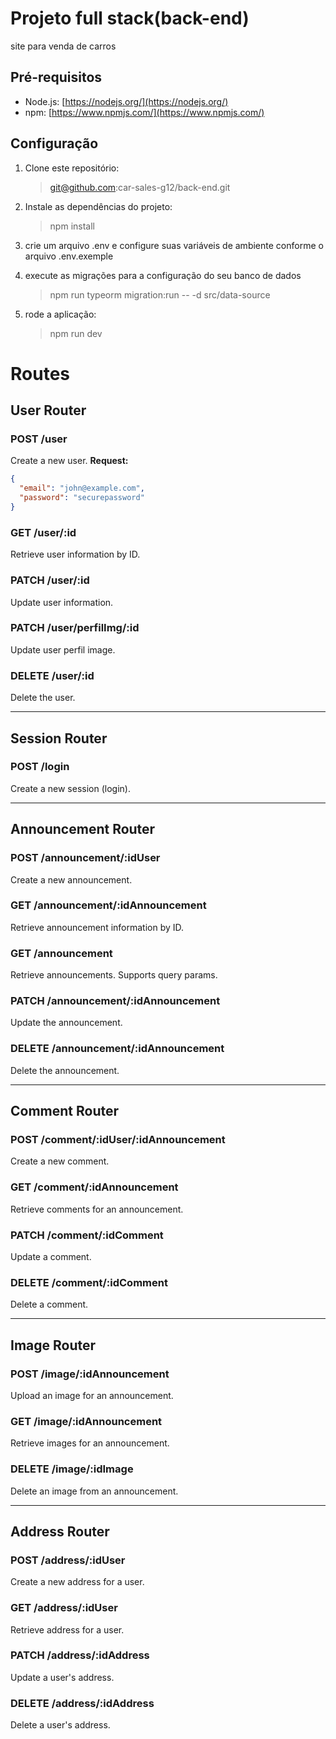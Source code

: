 # Projeto full stack(back-end)

site para venda de carros

## Pré-requisitos

- Node.js: [https://nodejs.org/](https://nodejs.org/)
- npm: [https://www.npmjs.com/](https://www.npmjs.com/)

## Configuração

1. Clone este repositório:

   > git@github.com:car-sales-g12/back-end.git

2. Instale as dependências do projeto:

   > npm install

3. crie um arquivo .env e configure suas variáveis de ambiente conforme o arquivo .env.exemple

4. execute as migrações para a configuração do seu banco de dados

   > npm run typeorm migration:run -- -d src/data-source

5. rode a aplicação:
   > npm run dev

# Routes

## User Router

### POST /user
Create a new user.
**Request:**

```json
{
  "email": "john@example.com",
  "password": "securepassword"
}
````
### GET /user/:id
Retrieve user information by ID.

### PATCH /user/:id
Update user information.

### PATCH /user/perfilImg/:id
Update user perfil image.

### DELETE /user/:id
Delete the user.

---

## Session Router

### POST /login
Create a new session (login).

---

## Announcement Router

### POST /announcement/:idUser
Create a new announcement.

### GET /announcement/:idAnnouncement
Retrieve announcement information by ID.

### GET /announcement
Retrieve announcements. Supports query params.

### PATCH /announcement/:idAnnouncement
Update the announcement.

### DELETE /announcement/:idAnnouncement
Delete the announcement.

---

## Comment Router

### POST /comment/:idUser/:idAnnouncement
Create a new comment.

### GET /comment/:idAnnouncement
Retrieve comments for an announcement.

### PATCH /comment/:idComment
Update a comment.

### DELETE /comment/:idComment
Delete a comment.

---

## Image Router

### POST /image/:idAnnouncement
Upload an image for an announcement.

### GET /image/:idAnnouncement
Retrieve images for an announcement.

### DELETE /image/:idImage
Delete an image from an announcement.

---

## Address Router

### POST /address/:idUser
Create a new address for a user.

### GET /address/:idUser
Retrieve address for a user.

### PATCH /address/:idAddress
Update a user's address.

### DELETE /address/:idAddress
Delete a user's address.
